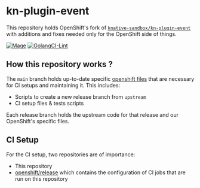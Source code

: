 # kn-plugin-event

This repository holds OpenShift's fork of 
[`knative-sandbox/kn-plugin-event`](https://github.com/knative-sandbox/kn-plugin-event) 
with additions and fixes needed only for the OpenShift side of things.

[![Mage](https://github.com/cardil/kn-plugin-event-fork/actions/workflows/go.yml/badge.svg?branch=release-next)](https://github.com/cardil/kn-plugin-event-fork/actions/workflows/go.yml)
[![GolangCI-Lint](https://github.com/cardil/kn-plugin-event-fork/actions/workflows/golangci-lint.yaml/badge.svg?branch=release-next)](https://github.com/cardil/kn-plugin-event-fork/actions/workflows/golangci-lint.yaml)

## How this repository works ?

The `main` branch holds up-to-date specific [openshift files](./openshift)
that are necessary for CI setups and maintaining it. This includes:

- Scripts to create a new release branch from `upstream`
- CI setup files & tests scripts

Each release branch holds the upstream code for that release and our
OpenShift's specific files.

## CI Setup

For the CI setup, two repositories are of importance:

- This repository
- [openshift/release](https://github.com/openshift/release) which
  contains the configuration of CI jobs that are run on this
  repository
